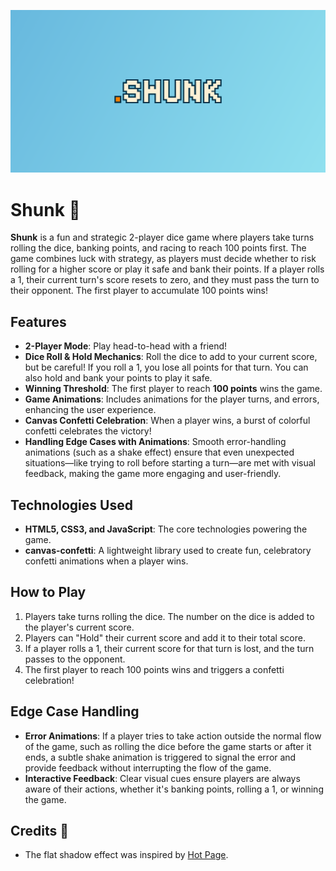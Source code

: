 ![](aesthetics/shunk-og.png)
# Shunk 🎲

**Shunk** is a fun and strategic 2-player dice game where players take turns rolling the dice, banking points, and racing to reach 100 points first. The game combines luck with strategy, as players must decide whether to risk rolling for a higher score or play it safe and bank their points. If a player rolls a 1, their current turn's score resets to zero, and they must pass the turn to their opponent. The first player to accumulate 100 points wins!

## Features
- **2-Player Mode**: Play head-to-head with a friend!
- **Dice Roll & Hold Mechanics**: Roll the dice to add to your current score, but be careful! If you roll a 1, you lose all points for that turn. You can also hold and bank your points to play it safe.
- **Winning Threshold**: The first player to reach **100 points** wins the game.
- **Game Animations**: Includes animations for the player turns, and errors, enhancing the user experience.
- **Canvas Confetti Celebration**: When a player wins, a burst of colorful confetti celebrates the victory!
- **Handling Edge Cases with Animations**: Smooth error-handling animations (such as a shake effect) ensure that even unexpected situations—like trying to roll before starting a turn—are met with visual feedback, making the game more engaging and user-friendly.

## Technologies Used
- **HTML5, CSS3, and JavaScript**: The core technologies powering the game.
- **canvas-confetti**: A lightweight library used to create fun, celebratory confetti animations when a player wins.

## How to Play
1. Players take turns rolling the dice. The number on the dice is added to the player's current score.
2. Players can "Hold" their current score and add it to their total score.
3. If a player rolls a 1, their current score for that turn is lost, and the turn passes to the opponent.
4. The first player to reach 100 points wins and triggers a confetti celebration!

## Edge Case Handling
- **Error Animations**: If a player tries to take action outside the normal flow of the game, such as rolling the dice before the game starts or after it ends, a subtle shake animation is triggered to signal the error and provide feedback without interrupting the flow of the game.
- **Interactive Feedback**: Clear visual cues ensure players are always aware of their actions, whether it's banking points, rolling a 1, or winning the game.

## Credits 🙌
- The flat shadow effect was inspired by [Hot Page](https://hot.page).
